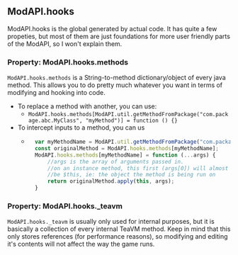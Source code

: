 ## ModAPI.hooks
ModAPI.hooks is the global generated by actual code.
It has quite a few propeties, but most of them are just foundations for more user friendly parts of the ModAPI, so I won't explain them.

### Property: ModAPI.hooks.methods
`ModAPI.hooks.methods` is a String-to-method dictionary/object of every java method. This allows you to do pretty much whatever you want in terms of modifying and hooking into code.

- To replace a method with another, you can use:
    - `ModAPI.hooks.methods[ModAPI.util.getMethodFromPackage("com.package.abc.MyClass", "myMethod")] = function () {}`
- To intercept inputs to a method, you can us
    - ```javascript
        var myMethodName = ModAPI.util.getMethodFromPackage("com.package.abc.MyClass", "myMethod");
        const originalMethod = ModAPI.hooks.methods[myMethodName];
        ModAPI.hooks.methods[myMethodName] = function (...args) {
            //args is the array of arguments passed in.
            //on an instance method, this first (args[0]) will almost always
            //be $this, ie: the object the method is being run on
            return originalMethod.apply(this, args);
        }
        ```

### Property: ModAPI.hooks._teavm
`ModAPI.hooks._teavm` is usually only used for internal purposes, but it is basically a collection of every internal TeaVM method. Keep in mind that this only stores references (for performance reasons), so modifying and editing it's contents will not affect the way the game runs.